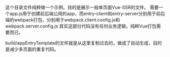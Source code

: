 这个目录文件纯粹做一个示例。目的是展示一般单页面Vue-SSR的文件。
需要一个app.js用于创建前后端公用的app，而entry-client和entry-server分别用于前后端的webpack打包，分别用于webpack.client.config.js和webpack.server.config.js
其实这部分代码没有任何业务逻辑，纯粹Vue打包需要而已。


build/appEntryTemplate的文件就是从这里复制过去的，做成了自动生成，目的是减少多页面的重复代码。